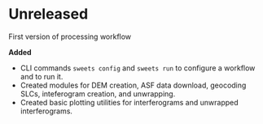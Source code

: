 # Unreleased

First version of processing workflow

**Added**
- CLI commands `sweets config` and `sweets run` to configure a workflow and to run it.
- Created modules for DEM creation, ASF data download, geocoding SLCs, inteferogram creation, and unwrapping.
- Created basic plotting utilities for interferograms and unwrapped interferograms.